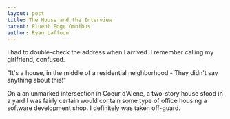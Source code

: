 ```yaml
---
layout: post
title: The House and the Interview
parent: Fluent Edge Omnibus
author: Ryan Laffoon
---
```

I had to double-check the address when I arrived. I remember calling my girlfriend, confused.

"It's a house, in the middle of a residential neighborhood - They didn't say anything about this!"

On a an unmarked intersection in Coeur d'Alene, a two-story house stood in a yard I was fairly certain would contain some type of office housing a software development shop. I definitely was taken off-guard.
